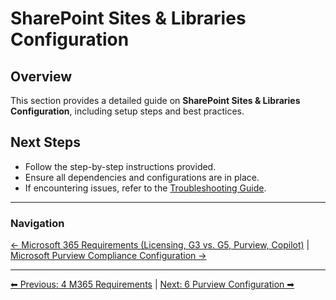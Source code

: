 <!-- description: Documentation about SharePoint Sites & Libraries Configuration for Your Organization. -->
# SharePoint Sites & Libraries Configuration

## Overview
This section provides a detailed guide on **SharePoint Sites & Libraries Configuration**, including setup steps and best practices.


## Next Steps
- Follow the step-by-step instructions provided.
- Ensure all dependencies and configurations are in place.
- If encountering issues, refer to the [Troubleshooting Guide](10-troubleshooting.md).

---

### Navigation
[← Microsoft 365 Requirements (Licensing, G3 vs. G5, Purview, Copilot)](4-m365-requirements.md) | [Microsoft Purview Compliance Configuration →](6-purview-configuration.md)


---

[⬅ Previous: 4 M365 Requirements](4-m365-requirements.md) | [Next: 6 Purview Configuration ➡](6-purview-configuration.md)